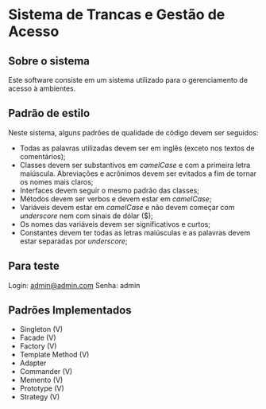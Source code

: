 # Sistema de Trancas e Gestão de Acesso

## Sobre o sistema

Este software consiste em um sistema utilizado para o gerenciamento de acesso à ambientes.

## Padrão de estilo

Neste sistema, alguns padrões de qualidade de código devem ser seguidos:

<ul>
    <li> Todas as palavras utilizadas devem ser em inglês (exceto nos textos de comentários);</li>
    <li> Classes devem ser substantivos em <i>camelCase</i> e com a primeira letra maiúscula. Abreviações e acrônimos devem ser evitados a fim de tornar os nomes mais claros;</li>
    <li> Interfaces devem seguir o mesmo padrão das classes;</li>
    <li> Métodos devem ser verbos e devem estar em <i>camelCase</i>;</li>
    <li> Variáveis devem estar em <i>camelCase</i> e não devem começar com <i>underscore</i> nem com sinais de dólar ($);</li>
    <li> Os nomes das variáveis devem ser significativos e curtos;</li>
    <li> Constantes devem ter todas as letras maiúsculas e as palavras devem estar separadas por <i>underscore</i>;</li>
</ul>

## Para teste

Login: admin@admin.com
Senha: admin

## Padrões Implementados

<ul>
    <li>Singleton   (V)</li>
    <li>Facade       (V)</li>
    <li>Factory      (V)</li>
    <li>Template Method (V)</li>
    <li>Adapter</li>
    <li>Commander  (V)</li>
    <li>Memento (V)</li>
    <li>Prototype (V)</li>
    <li>Strategy (V)</li>
</ul>
